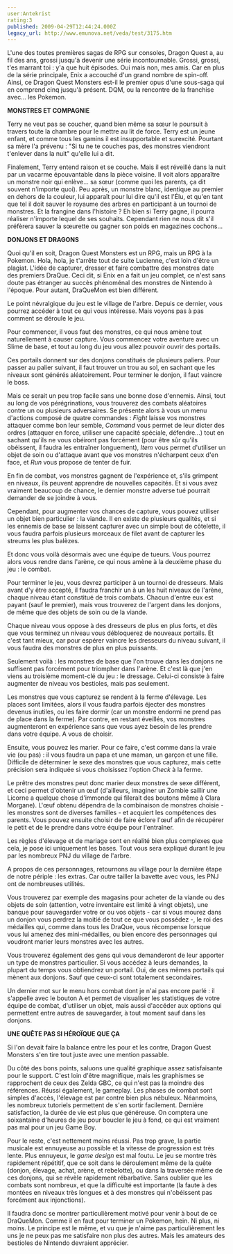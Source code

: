 ```yaml
---
user:Antekrist
rating:3
published: 2009-04-29T12:44:24.000Z
legacy_url: http://www.emunova.net/veda/test/3175.htm
---
```

L'une des toutes premières sagas de RPG sur consoles, Dragon Quest a, au fil des ans, grossi jusqu'à devenir une série incontournable. Grossi, grossi, t'es marrant toi : y'a que huit épisodes. Oui mais non, mes amis. Car en plus de la série principale, Enix a accouché d'un grand nombre de spin-off. Ainsi, ce Dragon Quest Monsters est-il le premier opus d'une sous-saga qui en comprend cinq jusqu'à présent. DQM, ou la rencontre de la franchise avec... les Pokemon.  

  

**MONSTRES ET COMPAGNIE**  

Terry ne veut pas se coucher, quand bien même sa sœur le poursuit à travers toute la chambre pour le mettre au lit de force. Terry est un jeune enfant, et comme tous les gamins il est insupportable et surexcité. Pourtant sa mère l'a prévenu : "Si tu ne te couches pas, des monstres viendront t'enlever dans la nuit" qu'elle lui a dit.  

Finalement, Terry entend raison et se couche. Mais il est réveillé dans la nuit par un vacarme épouvantable dans la pièce voisine. Il voit alors apparaître un monstre noir qui enlève... sa sœur (comme quoi les parents, ça dit souvent n'importe quoi). Peu après, un monstre blanc, identique au premier en dehors de la couleur, lui apparaît pour lui dire qu'il est l'Élu, et qu'en tant que tel il doit sauver le royaume des arbres en participant à un tournoi de monstres. Et la frangine dans l'histoire ? Eh bien si Terry gagne, il pourra réaliser n'importe lequel de ses souhaits. Cependant rien ne nous dit s'il préfèrera sauver la sœurette ou gagner son poids en magazines cochons...  

  

**DONJONS ET DRAGONS**  

Quoi qu'il en soit, Dragon Quest Monsters est un RPG, mais un RPG à la Pokemon. Hola, hola, je t'arrête tout de suite Lucienne, c'est loin d'être un plagiat. L'idée de capturer, dresser et faire combattre des monstres date des premiers DraQue. Ceci dit, si Enix en a fait un jeu complet, ce n'est sans doute pas étranger au succès phénoménal des monstres de Nintendo à l'époque. Pour autant, DraQueMon est bien différent.  

Le point névralgique du jeu est le village de l'arbre. Depuis ce dernier, vous pourrez accéder à tout ce qui vous intéresse. Mais voyons pas à pas comment se déroule le jeu.  

  

Pour commencer, il vous faut des monstres, ce qui nous amène tout naturellement à causer capture. Vous commencez votre aventure avec un Slime de base, et tout au long du jeu vous allez pouvoir ouvrir des portails.   

Ces portails donnent sur des donjons constitués de plusieurs paliers. Pour passer au palier suivant, il faut trouver un trou au sol, en sachant que les niveaux sont générés aléatoirement. Pour terminer le donjon, il faut vaincre le boss.  

Mais ce serait un peu trop facile sans une bonne dose d'ennemis. Ainsi, tout au long de vos pérégrinations, vous trouverez des combats aléatoires contre un ou plusieurs adversaires. Se présente alors à vous un menu d'actions composé de quatre commandes : _Fight_ laisse vos monstres attaquer comme bon leur semble, _Command_ vous permet de leur dicter des ordres (attaquer en force, utiliser une capacité spéciale, défendre...) tout en sachant qu'ils ne vous obéiront pas forcément (pour être sûr qu'ils obéissent, il faudra les entraîner longuement), _Item_ vous permet d'utiliser un objet de soin ou d'attaque avant que vos monstres n'écharpent ceux d'en face, et _Run_ vous propose de tenter de fuir.  

En fin de combat, vos monstres gagnent de l'expérience et, s'ils grimpent en niveaux, ils peuvent apprendre de nouvelles capacités. Et si vous avez vraiment beaucoup de chance, le dernier monstre adverse tué pourrait demander de se joindre à vous.  

Cependant, pour augmenter vos chances de capture, vous pouvez utiliser un objet bien particulier : la viande. Il en existe de plusieurs qualités, et si les ennemis de base se laissent capturer avec un simple bout de côtelette, il vous faudra parfois plusieurs morceaux de filet avant de capturer les streums les plus balèzes.  

  

Et donc vous voilà désormais avec une équipe de tueurs. Vous pourrez alors vous rendre dans l'arène, ce qui nous amène à la deuxième phase du jeu : le combat.  

Pour terminer le jeu, vous devrez participer à un tournoi de dresseurs. Mais avant d'y être accepté, il faudra franchir un à un les huit niveaux de l'arène, chaque niveau étant constitué de trois combats. Chacun d'entre eux est payant (sauf le premier), mais vous trouverez de l'argent dans les donjons, de même que des objets de soin ou de la viande.  

Chaque niveau vous oppose à des dresseurs de plus en plus forts, et dès que vous terminez un niveau vous débloquerez de nouveaux portails. Et c'est tant mieux, car pour espérer vaincre les dresseurs du niveau suivant, il vous faudra des monstres de plus en plus puissants.  

  

Seulement voilà : les monstres de base que l'on trouve dans les donjons ne suffisent pas forcément pour triompher dans l'arène. Et c'est là que j'en viens au troisième moment-clé du jeu : le dressage. Celui-ci consiste à faire augmenter de niveau vos bestioles, mais pas seulement.  

Les monstres que vous capturez se rendent à la ferme d'élevage. Les places sont limitées, alors il vous faudra parfois éjecter des monstres devenus inutiles, ou les faire dormir (car un monstre endormi ne prend pas de place dans la ferme). Par contre, en restant éveillés, vos monstres augmenteront en expérience sans que vous ayez besoin de les prendre dans votre équipe. A vous de choisir.  

Ensuite, vous pouvez les marier. Pour ce faire, c'est comme dans la vraie vie (ou pas) : il vous faudra un papa et une maman, un garçon et une fille. Difficile de déterminer le sexe des monstres que vous capturez, mais cette précision sera indiquée si vous choisissez l'option _Check_ à la ferme.  

Le prêtre des monstres peut donc marier deux monstres de sexe différent, et ceci permet d'obtenir un œuf (d'ailleurs, imaginer un Zombie saillir une Licorne a quelque chose d'immonde qui filerait des boutons même à Clara Morgane). L'œuf obtenu dépendra de la combinaison de monstres choisie - les monstres sont de diverses familles - et acquiert les compétences des parents. Vous pouvez ensuite choisir de faire éclore l'œuf afin de récupérer le petit et de le prendre dans votre équipe pour l'entraîner.  

  

Les règles d'élevage et de mariage sont en réalité bien plus complexes que cela, je pose ici uniquement les bases. Tout vous sera expliqué durant le jeu par les nombreux PNJ du village de l'arbre.  

A propos de ces personnages, retournons au village pour la dernière étape de notre périple : les extras. Car outre tailler la bavette avec vous, les PNJ ont de nombreuses utilités.  

Vous trouverez par exemple des magasins pour acheter de la viande ou des objets de soin (attention, votre inventaire est limité à vingt objets), une banque pour sauvegarder votre or ou vos objets - car si vous mourez dans un donjon vous perdrez la moitié de tout ce que vous possédez -, le roi des médailles qui, comme dans tous les DraQue, vous récompense lorsque vous lui amenez des mini-médailles, ou bien encore des personnages qui voudront marier leurs monstres avec les autres.  

Vous trouverez également des gens qui vous demanderont de leur apporter un type de monstres particulier. Si vous accédez à leurs demandes, la plupart du temps vous obtiendrez un portail. Oui, de ces mêmes portails qui mènent aux donjons. Sauf que ceux-ci sont totalement secondaires.  

Un dernier mot sur le menu hors combat dont je n'ai pas encore parlé : il s'appelle avec le bouton A et permet de visualiser les statistiques de votre équipe de combat, d'utiliser un objet, mais aussi d'accéder aux options qui permettent entre autres de sauvegarder, à tout moment sauf dans les donjons.  

  

**UNE QUÊTE PAS SI HÉROÏQUE QUE ÇA**  

Si l'on devait faire la balance entre les pour et les contre, Dragon Quest Monsters s'en tire tout juste avec une mention passable.  

Du côté des bons points, saluons une qualité graphique assez satisfaisante pour le support. C'est loin d'être magnifique, mais les graphismes se rapprochent de ceux des Zelda GBC, ce qui n'est pas la moindre des références. Réussi également, le gameplay. Les phases de combat sont simples d'accès, l'élevage est par contre bien plus nébuleux. Néanmoins, les nombreux tutoriels permettent de s'en sortir facilement. Dernière satisfaction, la durée de vie est plus que généreuse. On comptera une soixantaine d'heures de jeu pour boucler le jeu à fond, ce qui est vraiment pas mal pour un jeu Game Boy.  

Pour le reste, c'est nettement moins réussi. Pas trop grave, la partie musicale est ennuyeuse au possible et la vitesse de progression est très lente. Plus ennuyeux, le _game design_ est mal foutu. Le jeu se montre très rapidement répétitif, que ce soit dans le déroulement même de la quête (donjon, élevage, achat, arène, et rebelotte), ou dans la traversée même de ces donjons, qui se révèle rapidement rébarbative. Sans oublier que les combats sont nombreux, et que la difficulté est importante (la faute à des montées en niveaux très longues et à des monstres qui n'obéissent pas forcément aux injonctions).  

Il faudra donc se montrer particulièrement motivé pour venir à bout de ce DraQueMon. Comme il en faut pour terminer un Pokemon, hein. Ni plus, ni moins. Le principe est le même, et vu que je n'aime pas particulièrement les uns je ne peux pas me satisfaire non plus des autres. Mais les amateurs des bestioles de Nintendo devraient apprécier.